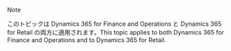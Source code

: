 > [!NOTE]
> <span data-ttu-id="196f4-101">このトピックは Dynamics 365 for Finance and Operations と Dynamics 365 for Retail の両方に適用されます。</span><span class="sxs-lookup"><span data-stu-id="196f4-101">This topic applies to both Dynamics 365 for Finance and Operations and to Dynamics 365 for Retail.</span></span> 